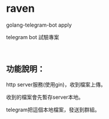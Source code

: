 # raven

golang-telegram-bot apply

telegram bot 試驗專案

&emsp;

## 功能說明：

http server服務(使用gin)，收到檔案上傳。

收到的檔案會先暫存server本地。

telegram把這個本地檔案，發送到群組。
